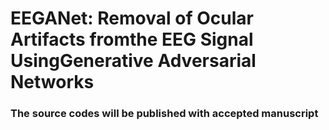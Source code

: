 # EEGANet: Removal of Ocular Artifacts fromthe EEG Signal UsingGenerative Adversarial Networks

### The source codes will be published with accepted manuscript
